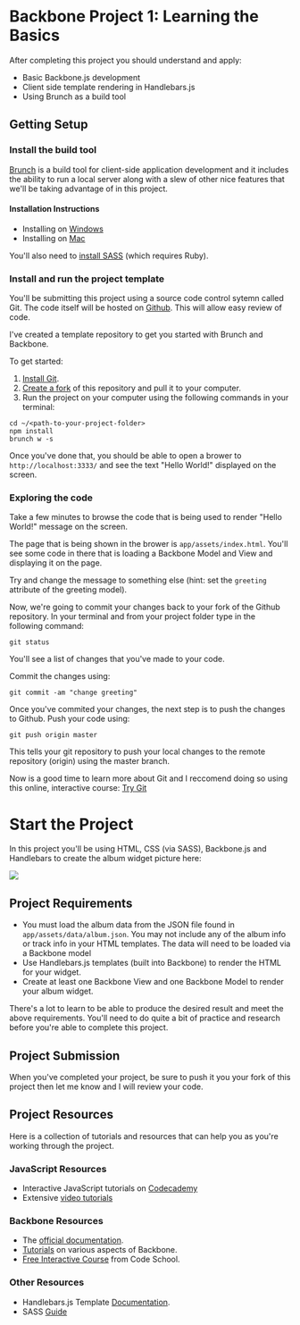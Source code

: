 # Backbone Project 1: Learning the Basics

After completing this project you should understand and apply:

* Basic Backbone.js development
* Client side template rendering in Handlebars.js
* Using Brunch as a build tool

## Getting Setup

### Install the build tool

[Brunch](http://brunch.io/) is a build tool for client-side application development and it includes the ability to run a local server along with a slew of other nice features that we'll be taking advantage of in this project.

#### Installation Instructions
* Installing on [Windows](http://www.axelscript.com/2013/02/06/installing-brunch-io-on-windows/)
* Installing on [Mac](http://blog.stevenlu.com/2012/05/04/brunchio-on-mac-osx/)

You'll also need to [install SASS](http://www.hongkiat.com/blog/getting-started-saas/) (which requires Ruby).

### Install and run the project template

You'll be submitting this project using a source code control sytemn called Git. The code itself will be hosted on [Github](http://github.com). This will allow easy review of code.

I've created a template repository to get you started with Brunch and Backbone.


To get started:

1. [Install Git](https://help.github.com/articles/set-up-git). 
2. [Create a fork](https://help.github.com/articles/fork-a-repo) of this repository and pull it to your computer.
3. Run the project on your computer using the following commands in your terminal:

```shell
cd ~/<path-to-your-project-folder>
npm install
brunch w -s
```

Once you've done that, you should be able to open a brower to `http://localhost:3333/` and see the text "Hello World!" displayed on the screen.

### Exploring the code

Take a few minutes to browse the code that is being used to render "Hello World!" message on the screen.

The page that is being shown in the brower is `app/assets/index.html`. You'll see some code in there that is loading a Backbone Model and View and displaying it on the page.

Try and change the message to something else (hint: set the `greeting` attribute of the greeting model).

Now, we're going to commit your changes back to your fork of the Github repository. In your terminal and from your project folder type in the following command:
```shell
git status
```
You'll see a list of changes that you've made to your code.

Commit the changes using:
```shell
git commit -am "change greeting"
```

Once you've commited your changes, the next step is to push the changes to Github. Push your code using:
```shell
git push origin master
```
This tells your git repository to push your local changes to the remote repository (origin) using the master branch.

Now is a good time to learn more about Git and I reccomend doing so using this online, interactive course: [Try Git](http://try.github.io/levels/1/challenges/1)


# Start the Project

In this project you'll be using HTML, CSS (via SASS), Backbone.js and Handlebars to create the album widget picture here:

![](http://s3.amazonaws.com/pathwright-uploads/vHxvvzhjSDqbGJFNGGQt_Screen+Shot+2013-09-09+at+4.26.52+PM.png)

## Project Requirements
* You must load the album data from the JSON file found in `app/assets/data/album.json`. You may not include any of the album info or track info in your HTML templates.
The data will need to be loaded via a Backbone model
* Use Handlebars.js templates (built into Backbone) to render the HTML for your widget.
* Create at least one Backbone View and one Backbone Model to render your album widget. 


There's a lot to learn to be able to produce the desired result and meet the above requirements. You'll need to do quite a bit of practice and research before you're able to complete this project.


## Project Submission

When you've completed your project, be sure to push it you your fork of this project then let me know and I will review your code.

## Project Resources

Here is a collection of tutorials and resources that can help you as you're working through the project.

### JavaScript Resources
* Interactive JavaScript tutorials on [Codecademy](http://www.codecademy.com/tracks/javascript)
* Extensive [video tutorials](http://yuiblog.com/crockford/)

### Backbone Resources
* The [official documentation](http://backbonejs.org/).
* [Tutorials](http://backbonetutorials.com/) on various aspects of Backbone.
* [Free Interactive Course](http://backbone.codeschool.com/) from Code School.


### Other Resources
* Handlebars.js Template [Documentation](http://handlebarsjs.com/).
* SASS [Guide](http://sass-lang.com/guide)



